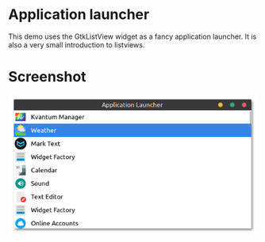 <!--// Copyright (c) 2020 Ahmed Eldemery
// 
// This software is released under the MIT License.
// https://opensource.org/licenses/MIT
-->
# Application launcher
This demo uses the GtkListView widget as a fancy application launcher.
It is also a very small introduction to listviews.

# Screenshot
![Screenshot](https://github.com/aeldemery/gtk4_app_launcher/blob/master/Screenshot%201.png)

